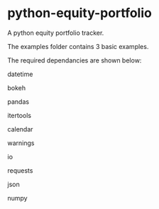 # python-equity-portfolio
A python equity portfolio tracker.

The examples folder contains 3 basic examples. 
 
The required dependancies are shown below:

datetime

bokeh

pandas

itertools 

calendar

warnings

io

requests

json

numpy
